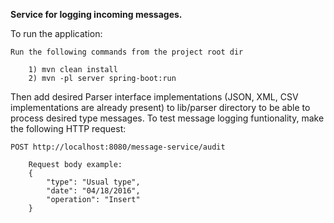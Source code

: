 **Service for logging incoming messages.**

To run the application:

    Run the following commands from the project root dir
    
        1) mvn clean install
        2) mvn -pl server spring-boot:run

Then add desired Parser interface implementations (JSON, XML, CSV implementations are already present) to lib/parser directory to be able to process desired type messages.
To test message logging funtionality, make the following HTTP request:

    POST http://localhost:8080/message-service/audit

        Request body example:
        {
            "type": "Usual type",
            "date": "04/18/2016",
            "operation": "Insert"
        }
